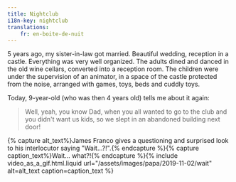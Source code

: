 ```yaml
---
title: Nightclub
i18n-key: nightclub
translations:
    fr: en-boite-de-nuit
---
```


5 years ago, my sister-in-law got married. Beautiful wedding, reception in a castle. Everything was very well organized. The adults dined and danced in the old wine cellars, converted into a reception room. The children were under the supervision of an animator, in a space of the castle protected from the noise, arranged with games, toys, beds and cuddly toys.

Today, 9-year-old (who was then 4 years old) tells me about it again:

> Well, yeah, you know Dad, when you all wanted to go to the club and you didn't want us kids, so we slept in an abandoned building next door!

{% capture alt_text%}James Franco gives a questioning and surprised look to his interlocutor saying "Wait...?!".{% endcapture %}{% capture caption_text%}Wait… what?!{% endcapture %}{% include video_as_a_gif.html.liquid
url="/assets/images/papa/2019-11-02/wait"
alt=alt_text
caption=caption_text
%}
